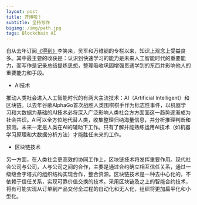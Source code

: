 ```yaml
---
layout: post
title: 开博啦！
subtitle: 坚持写作
bigimg: /img/path.jpg
tags: Blockchain AI
---
```


自从去年订阅[《得到》](https://www.igetget.com)李笑来，吴军和万维钢的专栏以来，知识上观念上受益良多。其中最主要的收获是：认识到快速学习的能力是未来人工智能时代的重要能力，而写作是记录总结提炼思想，整理吸收巩固增强贯通学到的东西并影响他人的重要能力和手段。

* AI技术

推动人类社会进入人工智能时代的有两大主流技术：AI（Artificial Intelligent）和区块链。以去年谷歌AlphaGo首次战胜人类围棋棋手作为标志性事件，以机器学习和大数据为基础的AI技术必将深入广泛影响人类社会方方面面这一趋势逐渐成为社会共识。AI可以全方位地代替人类，收集整理归纳海量信息，并分析推理判断和预测。未来一定是人类在AI的辅助下工作。只有了解并能熟练运用AI技术（如机器学习原理和大数据分析方法）才能胜任未来的工作。

* 区块链技术

另一方面，在人类社会更高效的协同工作上，区块链技术将发挥重要作用。现代社会公司与公司，人与公司之间的合作，主要是通过合约确立相互信任关系，通过一级级金字塔式的组织结构实现合作，整合资源。区块链技术是一种去中心化的，不依赖于信任关系，实现可靠价值交换的技术。采用区块链及之上的智能合约技术，将有可能实现从订单到产品交付全过程的自动化和无人化，组织将更加扁平化和小型化。


